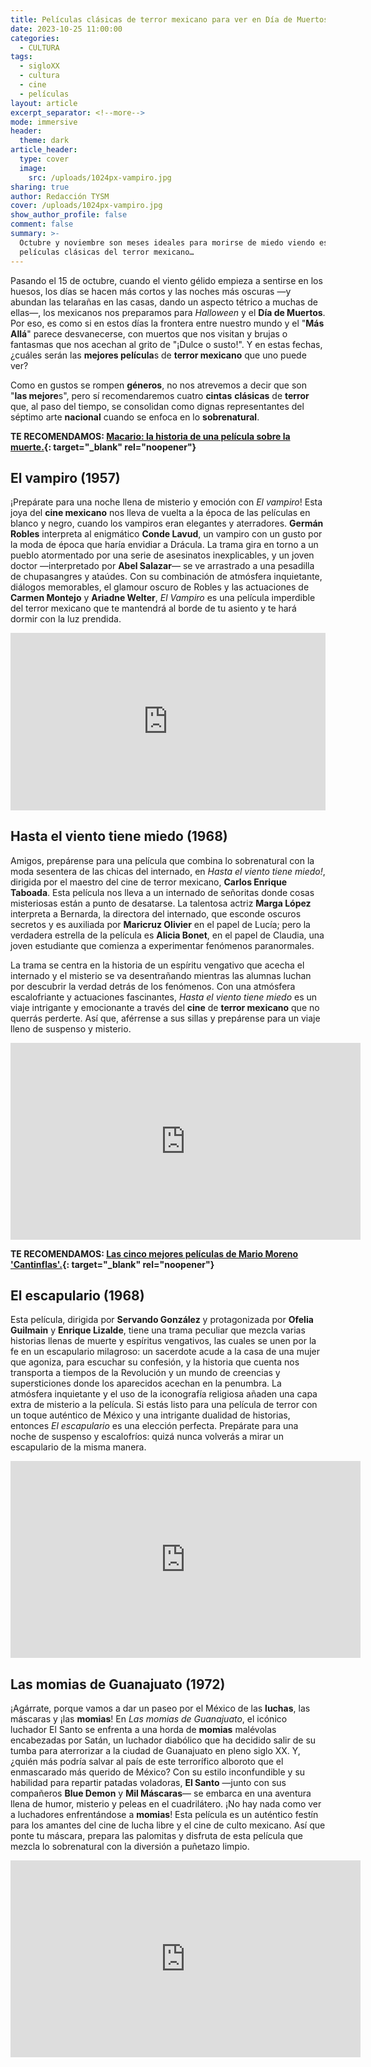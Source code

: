 ```yaml
---
title: Películas clásicas de terror mexicano para ver en Día de Muertos
date: 2023-10-25 11:00:00
categories:
  - CULTURA
tags:
  - sigloXX
  - cultura
  - cine
  - películas
layout: article
excerpt_separator: <!--more-->
mode: immersive
header:
  theme: dark
article_header:
  type: cover
  image:
    src: /uploads/1024px-vampiro.jpg
sharing: true
author: Redacción TYSM
cover: /uploads/1024px-vampiro.jpg
show_author_profile: false
comment: false
summary: >-
  Octubre y noviembre son meses ideales para morirse de miedo viendo estas
  películas clásicas del terror mexicano…
---
```

Pasando el 15 de octubre, cuando el viento gélido empieza a sentirse en los huesos, los días se hacen más cortos y las noches más oscuras —y abundan las telarañas en las casas, dando un aspecto tétrico a muchas de ellas—, los mexicanos nos preparamos para *Halloween* y el **Día de Muertos**. Por eso, es como si en estos días la frontera entre nuestro mundo y el "**Más Allá**" parece desvanecerse, con muertos que nos visitan y brujas o fantasmas que nos acechan al grito de "¡Dulce o susto!". Y en estas fechas, ¿cuáles serán las **mejores película**s de **terror mexicano** que uno puede ver?

Como en gustos se rompen **géneros**, no nos atrevemos a decir que son "**las mejore**s", pero sí recomendaremos cuatro **cintas** **clásicas** de **terror** que, al paso del tiempo, se consolidan como dignas representantes del séptimo arte **nacional** cuando se enfoca en lo **sobrenatural**.

**TE RECOMENDAMOS: [Macario: la historia de una película sobre la muerte.](https://blog.tonoysumariachi.com/cultura/2022/06/07/macario-la-historia-de-una-pelicula-sobre-la-muerte-1.html){: target="_blank" rel="noopener"}**

## El vampiro (1957)

¡Prepárate para una noche llena de misterio y emoción con *El vampiro*! Esta joya del **cine mexicano** nos lleva de vuelta a la época de las películas en blanco y negro, cuando los vampiros eran elegantes y aterradores. **Germán Robles** interpreta al enigmático **Conde Lavud**, un vampiro con un gusto por la moda de época que haría envidiar a Drácula. La trama gira en torno a un pueblo atormentado por una serie de asesinatos inexplicables, y un joven doctor —interpretado por **Abel Salazar**— se ve arrastrado a una pesadilla de chupasangres y ataúdes. Con su combinación de atmósfera inquietante, diálogos memorables, el glamour oscuro de Robles y las actuaciones de **Carmen Montejo** y **Ariadne Welter**, *El Vampiro* es una película imperdible del terror mexicano que te mantendrá al borde de tu asiento y te hará dormir con la luz prendida.

<div style="position:relative;padding-bottom:56.25%;height:0;overflow:hidden;"> <iframe style="width:100%;height:100%;position:absolute;left:0px;top:0px;overflow:hidden" frameborder="0" type="text/html" src="https://www.dailymotion.com/embed/video/x8impwh?autoplay=1" width="100%" height="100%" allowfullscreen title="Dailymotion Video Player" allow="autoplay"> </iframe> </div>

## Hasta el viento tiene miedo (1968)

Amigos, prepárense para una película que combina lo sobrenatural con la moda sesentera de las chicas del internado, en *Hasta el viento tiene miedo!*, dirigida por el maestro del cine de terror mexicano, **Carlos Enrique Taboada**. Esta película nos lleva a un internado de señoritas donde cosas misteriosas están a punto de desatarse. La talentosa actriz **Marga López** interpreta a Bernarda, la directora del internado, que esconde oscuros secretos y es auxiliada por **Maricruz Olivier** en el papel de Lucía; pero la verdadera estrella de la película es **Alicia Bonet**, en el papel de Claudia, una joven estudiante que comienza a experimentar fenómenos paranormales.

La trama se centra en la historia de un espíritu vengativo que acecha el internado y el misterio se va desentrañando mientras las alumnas luchan por descubrir la verdad detrás de los fenómenos. Con una atmósfera escalofriante y actuaciones fascinantes, *Hasta el viento tiene miedo* es un viaje intrigante y emocionante a través del **cine** de **terror mexicano** que no querrás perderte. Así que, aférrense a sus sillas y prepárense para un viaje lleno de suspenso y misterio.

<iframe width="560" height="315" src="https://www.youtube.com/embed/04Ak42Qkgc0?si=1RvjdlD9FXtXRQho" title="YouTube video player" frameborder="0" allow="accelerometer; autoplay; clipboard-write; encrypted-media; gyroscope; picture-in-picture; web-share" allowfullscreen></iframe>

**TE RECOMENDAMOS: [Las cinco mejores películas de Mario Moreno 'Cantinflas'.](https://blog.tonoysumariachi.com/mexicanisimos/2022/09/26/las-cinco-mejores-peliculas-de-mario-moreno-cantinflas.html){: target="_blank" rel="noopener"}**

## El escapulario (1968)

Esta película, dirigida por **Servando González** y protagonizada por **Ofelia Guilmain** y **Enrique Lizalde**, tiene una trama peculiar que mezcla varias historias llenas de muerte y espíritus vengativos, las cuales se unen por la fe en un escapulario milagroso: un sacerdote acude a la casa de una mujer que agoniza, para escuchar su confesión, y la historia que cuenta nos transporta a tiempos de la Revolución y un mundo de creencias y supersticiones donde los aparecidos acechan en la penumbra. La atmósfera inquietante y el uso de la iconografía religiosa añaden una capa extra de misterio a la película. Si estás listo para una película de terror con un toque auténtico de México y una intrigante dualidad de historias, entonces *El escapulario* es una elección perfecta. Prepárate para una noche de suspenso y escalofríos: quizá nunca volverás a mirar un escapulario de la misma manera.

<iframe width="560" height="315" src="https://www.youtube.com/embed/VX6-daEHotQ?si=gttWM8GiXEwd9uoA" title="YouTube video player" frameborder="0" allow="accelerometer; autoplay; clipboard-write; encrypted-media; gyroscope; picture-in-picture; web-share" allowfullscreen></iframe>

## Las momias de Guanajuato (1972)

¡Agárrate, porque vamos a dar un paseo por el México de las **luchas**, las máscaras y ¡las **momias**! En *Las momias de Guanajuato*, el icónico luchador El Santo se enfrenta a una horda de **momias** malévolas encabezadas por Satán, un luchador diabólico que ha decidido salir de su tumba para aterrorizar a la ciudad de Guanajuato en pleno siglo XX. Y, ¿quién más podría salvar al país de este terrorífico alboroto que el enmascarado más querido de México? Con su estilo inconfundible y su habilidad para repartir patadas voladoras, **El Santo** —junto con sus compañeros **Blue Demon** y **Mil Máscaras**— se embarca en una aventura llena de humor, misterio y peleas en el cuadrilátero. ¡No hay nada como ver a luchadores enfrentándose a **momias**! Esta película es un auténtico festín para los amantes del cine de lucha libre y el cine de culto mexicano. Así que ponte tu máscara, prepara las palomitas y disfruta de esta película que mezcla lo sobrenatural con la diversión a puñetazo limpio.&nbsp;

<iframe width="560" height="315" src="https://www.youtube.com/embed/iT72xkTcT9c?si=4bG-pqFutyARDRQf" title="YouTube video player" frameborder="0" allow="accelerometer; autoplay; clipboard-write; encrypted-media; gyroscope; picture-in-picture; web-share" allowfullscreen></iframe>